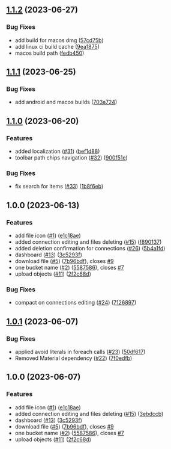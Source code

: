 ## [1.1.2](https://github.com/64mb/pilot-s3/compare/v1.1.1...v1.1.2) (2023-06-27)


### Bug Fixes

* add build for macos dmg ([57cd75b](https://github.com/64mb/pilot-s3/commit/57cd75bbd38eaf9dd124bd137726f3d425aa6886))
* add linux ci build cache ([9ea1875](https://github.com/64mb/pilot-s3/commit/9ea18756b56f655ea4c4539051fb26d86cf408f9))
* macos build path ([fedb450](https://github.com/64mb/pilot-s3/commit/fedb4509f294379fe00709d8eb91c0ed5c194bb7))

## [1.1.1](https://github.com/64mb/pilot-s3/compare/v1.1.0...v1.1.1) (2023-06-25)


### Bug Fixes

* add android and macos builds ([703a724](https://github.com/64mb/pilot-s3/commit/703a724459f6dad353db0b14a72255845ebab8b0))

## [1.1.0](https://github.com/64mb/pilot-s3/compare/v1.0.0...v1.1.0) (2023-06-20)


### Features

* added localization ([#31](https://github.com/64mb/pilot-s3/issues/31)) ([bef1d88](https://github.com/64mb/pilot-s3/commit/bef1d888ea50f57f24edbfbb13b4226fc173d3b8))
* toolbar path chips navigation ([#32](https://github.com/64mb/pilot-s3/issues/32)) ([900f51e](https://github.com/64mb/pilot-s3/commit/900f51ea211b0440aaef8e2f1cb3d826f576152a))


### Bug Fixes

* fix search for items ([#33](https://github.com/64mb/pilot-s3/issues/33)) ([1b8f6eb](https://github.com/64mb/pilot-s3/commit/1b8f6eb691eb2e2652a3166bd146c626cb0f3aaa))

## 1.0.0 (2023-06-13)


### Features

* add file icon ([#1](https://github.com/64mb/pilot-s3/issues/1)) ([e1c18ae](https://github.com/64mb/pilot-s3/commit/e1c18aef2a1854a47803993b53e683d00ab341c7))
* added connection editing and files deleting ([#15](https://github.com/64mb/pilot-s3/issues/15)) ([f890137](https://github.com/64mb/pilot-s3/commit/f8901372325e3ea8782f94345c39347c2be1121b))
* added deletion confirmation for connections ([#26](https://github.com/64mb/pilot-s3/issues/26)) ([5b4a1fd](https://github.com/64mb/pilot-s3/commit/5b4a1fde206ea756b5d14b3ab9b371aba8b9905e))
* dashboard ([#13](https://github.com/64mb/pilot-s3/issues/13)) ([3c5293f](https://github.com/64mb/pilot-s3/commit/3c5293ffab54dad9df4d322c69f7da4498d11ba6))
* download file ([#5](https://github.com/64mb/pilot-s3/issues/5)) ([7b96bdf](https://github.com/64mb/pilot-s3/commit/7b96bdf7399ed6762f3703d7be4e5fe0a3beabf1)), closes [#9](https://github.com/64mb/pilot-s3/issues/9)
* one bucket name ([#2](https://github.com/64mb/pilot-s3/issues/2)) ([5587586](https://github.com/64mb/pilot-s3/commit/55875862c9a95554fa209a018963cffc68624c89)), closes [#7](https://github.com/64mb/pilot-s3/issues/7)
* upload objects ([#11](https://github.com/64mb/pilot-s3/issues/11)) ([2f2c68d](https://github.com/64mb/pilot-s3/commit/2f2c68d9927c05d101fc70b306485ea64e1cccfd))


### Bug Fixes

* compact on connections editing ([#24](https://github.com/64mb/pilot-s3/issues/24)) ([7126897](https://github.com/64mb/pilot-s3/commit/71268971e5cdbba8bb969c99ddde68542e579a9a))

## [1.0.1](https://github.com/64mb/pilot-s3/compare/v1.0.0...v1.0.1) (2023-06-07)


### Bug Fixes

* applied avoid literals in foreach calls ([#23](https://github.com/64mb/pilot-s3/issues/23)) ([50df617](https://github.com/64mb/pilot-s3/commit/50df61773c0f394fd13cfbbc5d28b1f8b85f5117))
* Removed Material dependency ([#22](https://github.com/64mb/pilot-s3/issues/22)) ([7f0edfb](https://github.com/64mb/pilot-s3/commit/7f0edfb9c05a21a6e51b36236423591b06cd6605))

## 1.0.0 (2023-06-07)


### Features

* add file icon ([#1](https://github.com/64mb/pilot-s3/issues/1)) ([e1c18ae](https://github.com/64mb/pilot-s3/commit/e1c18aef2a1854a47803993b53e683d00ab341c7))
* added connection editing and files deleting ([#15](https://github.com/64mb/pilot-s3/issues/15)) ([3ebdccb](https://github.com/64mb/pilot-s3/commit/3ebdccb4bf20a951e507b3ca1f81f044b3e93077))
* dashboard ([#13](https://github.com/64mb/pilot-s3/issues/13)) ([3c5293f](https://github.com/64mb/pilot-s3/commit/3c5293ffab54dad9df4d322c69f7da4498d11ba6))
* download file ([#5](https://github.com/64mb/pilot-s3/issues/5)) ([7b96bdf](https://github.com/64mb/pilot-s3/commit/7b96bdf7399ed6762f3703d7be4e5fe0a3beabf1)), closes [#9](https://github.com/64mb/pilot-s3/issues/9)
* one bucket name ([#2](https://github.com/64mb/pilot-s3/issues/2)) ([5587586](https://github.com/64mb/pilot-s3/commit/55875862c9a95554fa209a018963cffc68624c89)), closes [#7](https://github.com/64mb/pilot-s3/issues/7)
* upload objects ([#11](https://github.com/64mb/pilot-s3/issues/11)) ([2f2c68d](https://github.com/64mb/pilot-s3/commit/2f2c68d9927c05d101fc70b306485ea64e1cccfd))

